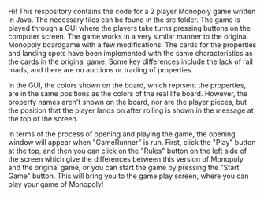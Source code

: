 Hi! This respository contains the code for a 2 player Monopoly game written in Java. The necessary files can be found in the src folder. The game is played through a GUI where the players take turns pressing buttons on the computer screen. The game works in a very similar manner to the original Monopoly boardgame with a few modifications. The cards for the properties and landing spots have been implemented with the same characteristics as the cards in the original game. Some key differences include the lack of rail roads, and there are no auctions or trading of properties. 

In the GUI, the colors shown on the board, which reprsent the properties, are in the same positions as the colors of the real life board. However, the property names aren't shown on the board, nor are the player pieces, but the position that the player lands on after rolling is shown in the message at the top of the screen.

In terms of the process of opening and playing the game, the opening window will appear when "GameRunner" is run. First, click the "Play" button at the top, and then you can click on the "Rules" button on the left side of the screen which give the differences between this version of Monopoly and the original game, or you can start the game by pressing the "Start Game" button. This will bring you to the game play screen, where you can play your game of Monopoly!
